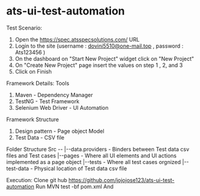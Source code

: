 # ats-ui-test-automation


Test Scenario:
1. Open the  https://spec.atsspecsolutions.com/  URL  
2. Login to the site (username : dovini5510@one-mail.top , password : Ats123456 )
3. On the dashboard on "Start New Project" widget click on "New Project"
4. On "Create New Project" page insert the values on step 1 , 2, and 3
5. Click on Finish

Framework Details:
Tools
  1. Maven - Dependency Manager
  2. TestNG - Test Framework
  3. Selenium Web Driver - UI Automation

Framework Structure
   1. Design pattern - Page object Model
   2. Test Data - CSV file

   Folder Structure
       Src --
            |--data.providers -  Binders between Test data csv files and Test cases
            |--pages          - Where all UI elements and UI actions implemented as a page object
            |--tests          - Where all test cases orgnized
            |--test-data      - Physical location of Test data csv file


Execution:
 Clone  git hub https://github.com/jojojose123/ats-ui-test-automation
 Run MVN test -bf pom.xml
 And 
   



